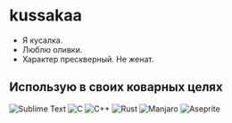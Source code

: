 # kussakaa
- Я кусалка.  
- Люблю оливки.  
- Характер прескверный. Не женат.   

## Использую в своих коварных целях

![Sublime Text](https://img.shields.io/badge/sublime_text-%23575757.svg?style=for-the-badge&logo=sublime-text&logoColor=important)
![C](https://img.shields.io/badge/c-%2300599C.svg?style=for-the-badge&logo=c&logoColor=white)
![C++](https://img.shields.io/badge/c++-%2300599C.svg?style=for-the-badge&logo=c%2B%2B&logoColor=white)
![Rust](https://img.shields.io/badge/rust-%23000000.svg?style=for-the-badge&logo=rust&logoColor=white)
![Manjaro](https://img.shields.io/badge/Manjaro-35BF5C?style=for-the-badge&logo=Manjaro&logoColor=white)
![Aseprite](https://img.shields.io/badge/Aseprite-FFFFFF?style=for-the-badge&logo=Aseprite&logoColor=#7D929E)

